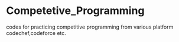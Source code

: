 # Competetive_Programming
codes for practicing competitive programming from various platform codechef,codeforce etc.

